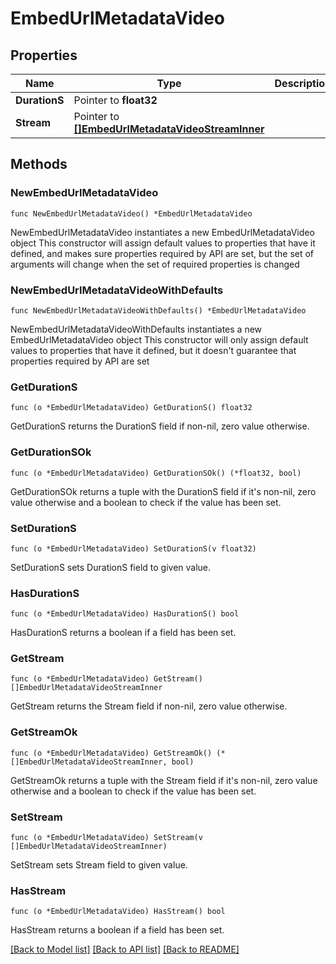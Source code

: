 # EmbedUrlMetadataVideo

## Properties

Name | Type | Description | Notes
------------ | ------------- | ------------- | -------------
**DurationS** | Pointer to **float32** |  | [optional] 
**Stream** | Pointer to [**[]EmbedUrlMetadataVideoStreamInner**](EmbedUrlMetadataVideoStreamInner.md) |  | [optional] 

## Methods

### NewEmbedUrlMetadataVideo

`func NewEmbedUrlMetadataVideo() *EmbedUrlMetadataVideo`

NewEmbedUrlMetadataVideo instantiates a new EmbedUrlMetadataVideo object
This constructor will assign default values to properties that have it defined,
and makes sure properties required by API are set, but the set of arguments
will change when the set of required properties is changed

### NewEmbedUrlMetadataVideoWithDefaults

`func NewEmbedUrlMetadataVideoWithDefaults() *EmbedUrlMetadataVideo`

NewEmbedUrlMetadataVideoWithDefaults instantiates a new EmbedUrlMetadataVideo object
This constructor will only assign default values to properties that have it defined,
but it doesn't guarantee that properties required by API are set

### GetDurationS

`func (o *EmbedUrlMetadataVideo) GetDurationS() float32`

GetDurationS returns the DurationS field if non-nil, zero value otherwise.

### GetDurationSOk

`func (o *EmbedUrlMetadataVideo) GetDurationSOk() (*float32, bool)`

GetDurationSOk returns a tuple with the DurationS field if it's non-nil, zero value otherwise
and a boolean to check if the value has been set.

### SetDurationS

`func (o *EmbedUrlMetadataVideo) SetDurationS(v float32)`

SetDurationS sets DurationS field to given value.

### HasDurationS

`func (o *EmbedUrlMetadataVideo) HasDurationS() bool`

HasDurationS returns a boolean if a field has been set.

### GetStream

`func (o *EmbedUrlMetadataVideo) GetStream() []EmbedUrlMetadataVideoStreamInner`

GetStream returns the Stream field if non-nil, zero value otherwise.

### GetStreamOk

`func (o *EmbedUrlMetadataVideo) GetStreamOk() (*[]EmbedUrlMetadataVideoStreamInner, bool)`

GetStreamOk returns a tuple with the Stream field if it's non-nil, zero value otherwise
and a boolean to check if the value has been set.

### SetStream

`func (o *EmbedUrlMetadataVideo) SetStream(v []EmbedUrlMetadataVideoStreamInner)`

SetStream sets Stream field to given value.

### HasStream

`func (o *EmbedUrlMetadataVideo) HasStream() bool`

HasStream returns a boolean if a field has been set.


[[Back to Model list]](../README.md#documentation-for-models) [[Back to API list]](../README.md#documentation-for-api-endpoints) [[Back to README]](../README.md)


